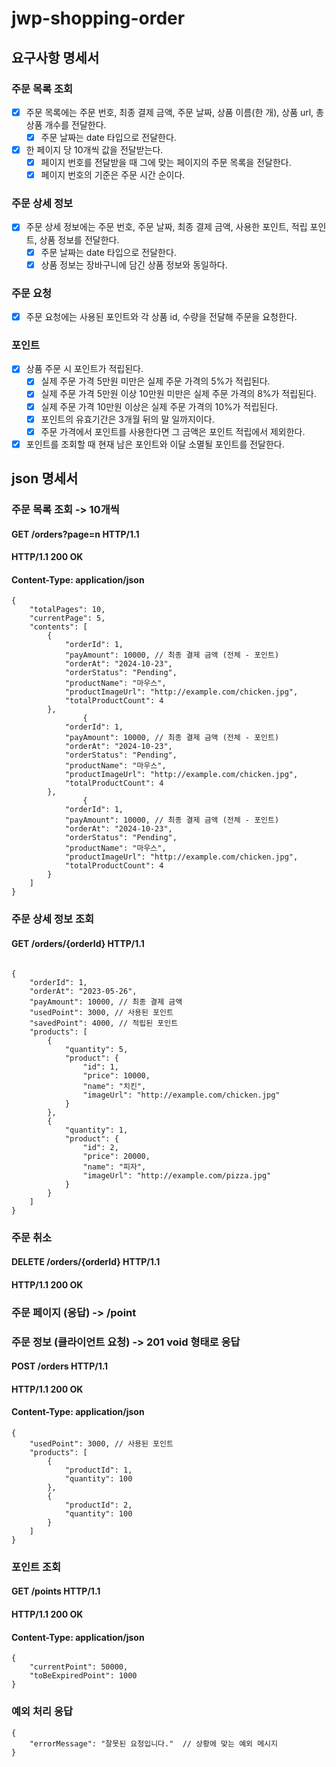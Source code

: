 # jwp-shopping-order

## 요구사항 명세서

### 주문 목록 조회
- [x] 주문 목록에는 주문 번호, 최종 결제 금액, 주문 날짜, 상품 이름(한 개), 상품 url, 총 상품 개수를 전달한다.
    - [x] 주문 날짜는 date 타입으로 전달한다.
- [x] 한 페이지 당 10개씩 값을 전달받는다.
    - [x] 페이지 번호를 전달받을 때 그에 맞는 페이지의 주문 목록을 전달한다.
    - [x] 페이지 번호의 기준은 주문 시간 순이다.

### 주문 상세 정보
- [x] 주문 상세 정보에는 주문 번호, 주문 날짜, 최종 결제 금액, 사용한 포인트, 적립 포인트, 상품 정보를 전달한다.
    - [x] 주문 날짜는 date 타입으로 전달한다.
    - [x] 상품 정보는 장바구니에 담긴 상품 정보와 동일하다.

### 주문 요청
- [x] 주문 요청에는 사용된 포인트와 각 상품 id, 수량을 전달해 주문을 요청한다.

### 포인트
- [x] 상품 주문 시 포인트가 적립된다.
    - [x] 실제 주문 가격 5만원 미만은 실제 주문 가격의 5%가 적립된다.
    - [x] 실제 주문 가격 5만원 이상 10만원 미만은 실제 주문 가격의 8%가 적립된다.
    - [x] 실제 주문 가격 10만원 이상은 실제 주문 가격의 10%가 적립된다.
    - [x] 포인트의 유효기간은 3개월 뒤의 말 일까지이다.
	- [x] 주문 가격에서 포인트를 사용한다면 그 금액은 포인트 적립에서 제외한다. 
- [x] 포인트를 조회할 때 현재 남은 포인트와 이달 소멸될 포인트를 전달한다.

## json 명세서

### 주문 목록 조회 -> 10개씩

#### GET /orders?page=n HTTP/1.1

#### HTTP/1.1 200 OK

#### Content-Type: application/json

```http request
{
    "totalPages": 10,
    "currentPage": 5,
    "contents": [
        {
            "orderId": 1,
            "payAmount": 10000, // 최종 결제 금액 (전체 - 포인트)
            "orderAt": "2024-10-23",
            "orderStatus": "Pending",
            "productName": "마우스",
            "productImageUrl": "http://example.com/chicken.jpg",
            "totalProductCount": 4
        },
                {
            "orderId": 1,
            "payAmount": 10000, // 최종 결제 금액 (전체 - 포인트)
            "orderAt": "2024-10-23",
            "orderStatus": "Pending",
            "productName": "마우스",
            "productImageUrl": "http://example.com/chicken.jpg",
            "totalProductCount": 4
        },
                {
            "orderId": 1,
            "payAmount": 10000, // 최종 결제 금액 (전체 - 포인트)
            "orderAt": "2024-10-23",
            "orderStatus": "Pending",
            "productName": "마우스",
            "productImageUrl": "http://example.com/chicken.jpg",
            "totalProductCount": 4
        }
    ]
}
```

### 주문 상세 정보 조회
####  GET /orders/{orderId} HTTP/1.1
```http request

{
	"orderId": 1,
	"orderAt": "2023-05-26",
	"payAmount": 10000, // 최종 결제 금액
	"usedPoint": 3000, // 사용된 포인트
	"savedPoint": 4000, // 적립된 포인트
	"products": [
		{
            "quantity": 5,
            "product": {
                "id": 1,
                "price": 10000,
                "name": "치킨",
                "imageUrl": "http://example.com/chicken.jpg"
            }
        },
		{
			"quantity": 1,
			"product": {
				"id": 2,
				"price": 20000,
				"name": "피자",
				"imageUrl": "http://example.com/pizza.jpg"
			}
        }
    ]
}
```

### 주문 취소
#### DELETE /orders/{orderId} HTTP/1.1
#### HTTP/1.1 200 OK

### 주문 페이지 (응답) -> /point

### 주문 정보 (클라이언트 요청) -> 201 void 형태로 응답
#### POST /orders HTTP/1.1
#### HTTP/1.1 200 OK
#### Content-Type: application/json

```http request
{
	"usedPoint": 3000, // 사용된 포인트
	"products": [
		{
			"productId": 1,
			"quantity": 100
		},
		{
			"productId": 2,
			"quantity": 100
		}
	]
}
```

### 포인트 조회
#### GET /points HTTP/1.1
#### HTTP/1.1 200 OK
#### Content-Type: application/json

```http request
{
	"currentPoint": 50000,
	"toBeExpiredPoint": 1000
}
```

### 예외 처리 응답
```http request
{
	"errorMessage": "잘못된 요청입니다."  // 상황에 맞는 예외 메시지
}
```
